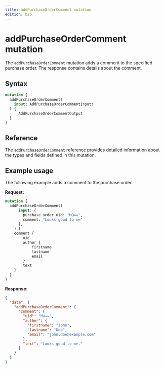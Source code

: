 ```yaml
---
title: addPurchaseOrderComment mutation
edition: b2b
---
```


# addPurchaseOrderComment mutation

The `addPurchaseOrderComment` mutation adds a comment to the specified purchase order. The response contains details about the comment.

## Syntax

```graphql
mutation {
  addPurchaseOrderComment(
    input: AddPurchaseOrderCommentInput!
  ) {
      AddPurchaseOrderCommentOutput
  }
}
```

## Reference

The [`addPurchaseOrderComment`](https://developer.adobe.com/commerce/webapi/graphql-api/index.html#mutation-addPurchaseOrderComment) reference provides detailed information about the types and fields defined in this mutation.

## Example usage

The following example adds a comment to the purchase order.

**Request:**

``` graphql
mutation {
  addPurchaseOrderComment(
      input: {
        purchase_order_uid: "MQ==",
        comment: "Looks good to me"
      },
    ) {
    comment {
        uid
        author {
            firstname
            lastname
            email
        }
        text
    }
  }
}
```

**Response:**

``` json
{
  "data": {
    "addPurchaseOrderComment": {
      "comment": {
        "uid": "Mw==",
        "author": {
          "firstname": "John",
          "lastname": "Doe",
          "email": "john.doe@example.com"
        },
        "text": "Looks good to me."
      }
    }
  }
}
```
